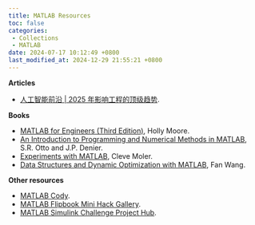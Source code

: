 ```yaml
---
title: MATLAB Resources
toc: false
categories:
 - Collections
 - MATLAB
date: 2024-07-17 10:12:49 +0800
last_modified_at: 2024-12-29 21:55:21 +0800
---
```


**Articles**

- [人工智能前沿 \| 2025 年影响工程的顶级趋势](https://mp.weixin.qq.com/s/5EE1hOTR3nt5EVVWDtpX1A).

**Books**

- [MATLAB for Engineers (Third Edition)](https://handoutset.com/wp-content/uploads/2022/07/MATLAB-for-Engineers-3rd-Edition-Holly-Moore.pdf), Holly Moore.
- [An Introduction to Programming and Numerical Methods in MATLAB](https://www.math.unipd.it/~mrrusso/Didattica/NA-Yaounde/Manual.pdf), S.R. Otto and J.P. Denier.
- [Experiments with MATLAB](https://www.mathworks.com/content/dam/mathworks/mathworks-dot-com/moler/exm/book.pdf), Cleve Moler.
- [Data Structures and Dynamic Optimization with MATLAB](https://fanwangecon.github.io/M4Econ/bookdown/Data-Structures-and-Dynamic-Optimization-with-Matlab.pdf), Fan Wang.

**Other resources**

- [MATLAB Cody](https://www.mathworks.com/matlabcentral/cody/?q=&page=1).
- [MATLAB Flipbook Mini Hack Gallery](https://www.mathworks.com/matlabcentral/communitycontests/contests/6/entries).
- [MATLAB Simulink Challenge Project Hub](https://github.com/mathworks/MATLAB-Simulink-Challenge-Project-Hub).
